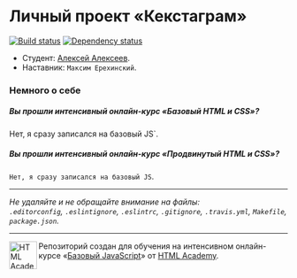 # Личный проект «Кекстаграм»

[![Build status][travis-image]][travis-url]
[![Dependency status][dependency-image]][dependency-url]

* Студент: [Алексей Алексеев](https://htmlacademy.ru/profile/id77390).
* Наставник: `Максим Ерехинский`.

### Немного о себе

##### Вы прошли интенсивный онлайн-курс «Базовый HTML и CSS»?
Нет, я сразу записался на базовый JS`.

##### Вы прошли интенсивный онлайн-курс «Продвинутый HTML и CSS»?
`Нет, я сразу записался на базовый JS`.

---

_Не удаляйте и не обращайте внимание на файлы:_<br>
_`.editorconfig`, `.eslintignore`, `.eslintrc`, `.gitignore`, `.travis.yml`, `Makefile`, `package.json`._

---

<a href="https://htmlacademy.ru/js_intensive"><img align="left" width="50" height="50" title="HTML Academy" src="https://up.htmlacademy.ru/static/img/intensive/javascript/logo-for-github.svg"></a>

Репозиторий создан для обучения на интенсивном онлайн-курсе «[Базовый JavaScript](https://htmlacademy.ru/js_intensive)» от [HTML Academy](https://htmlacademy.ru).

[travis-image]: https://travis-ci.org/htmlacademy-javascript/77390-kekstagram.svg?branch=master
[travis-url]: https://travis-ci.org/htmlacademy-javascript/77390-kekstagram
[dependency-image]: https://david-dm.org/htmlacademy-javascript/77390-kekstagram.svg?style=flat-square
[dependency-url]: https://david-dm.org/htmlacademy-javascript/77390-kekstagram
